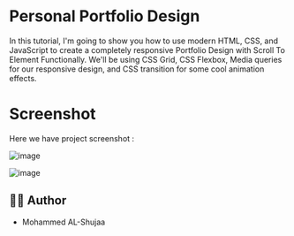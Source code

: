 # Personal Portfolio Design 
In this tutorial, I'm going to show you how to use modern HTML, CSS, and JavaScript to create a completely responsive Portfolio Design with Scroll To Element Functionally. We'll be using CSS Grid, CSS Flexbox, Media queries for our responsive design, and CSS  transition for some cool animation effects.

# Screenshot
Here we have project screenshot :

![image](https://github.com/user-attachments/assets/45635d91-b243-4b63-ba72-82502fbf86b6)

![image](https://github.com/user-attachments/assets/14d7a6ae-dd6f-4830-b622-dfa9d041733e)


## 👨‍💻 Author
- Mohammed AL-Shujaa
